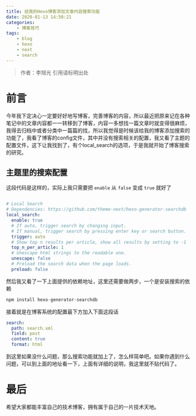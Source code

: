 ```yaml
---
title: 给我的Hexo博客添加文章内容搜索功能
date: 2020-01-13 14:50:21
categories: 
	- 博客技巧
tags: 
	- blog
    - hexo 
    - next 
    - search 
---
```

> 作者：李旭光
> 引用请标明出处


# 前言
今年我下定决心一定要好好地写博客，完善博客的内容，所以最近把原来记在各种笔记中的文章内容都一一转移到了博客，内容一多想找一篇文章时就变得很麻烦，我得去归档中或者分类中一篇篇的找，所以我觉得是时候该给我的博客添加搜索的功能了，我看了博客的config文件，其中并没有搜索相关的配置，我又看了主题的配置文件，这下让我找到了，有个local_search的选项，于是我就开始了博客搜索的研究。
<!-- more -->
## 主题里的搜索配置
这段代码是这样的，实际上我只需要把 `enable` 从 `false` 变成 `true` 就好了
``` yml

# Local Search
# Dependencies: https://github.com/theme-next/hexo-generator-searchdb
local_search:
  enable: true
  # If auto, trigger search by changing input.
  # If manual, trigger search by pressing enter key or search button.
  trigger: auto
  # Show top n results per article, show all results by setting to -1
  top_n_per_article: 1
  # Unescape html strings to the readable one.
  unescape: false
  # Preload the search data when the page loads.
  preload: false
```
然后我又看了一下上面提供的依赖地址，这里还需要做两步，一个是安装搜索的依赖
``` js
npm install hexo-generator-searchdb
```
接着就是在博客系统的配置最下方加入下面这段话
``` yml
search:
  path: search.xml
  field: post
  content: true
  format: html
```
到这里如果没什么问题，那么搜索功能就加上了，怎么样简单吧。如果你遇到什么问题，可以到上面的地址看一下，上面有详细的说明，我这里就不贴代码了。

# 最后
希望大家都能丰富自己的技术博客，拥有属于自己的一片技术天地。
